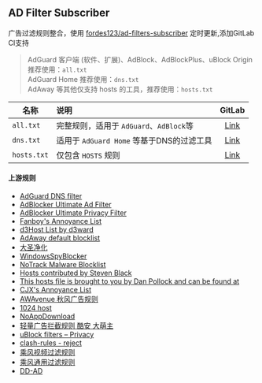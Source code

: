 ## AD Filter Subscriber

广告过滤规则整合，使用 [fordes123/ad-filters-subscriber](https://github.com/fordes123/ad-filters-subscriber) 定时更新,添加GitLab CI支持
> AdGuard 客户端 (软件、扩展)、AdBlock、AdBlockPlus、uBlock Origin 推荐使用：`all.txt`  
> AdGuard Home 推荐使用：`dns.txt`  
> AdAway 等其他仅支持 hosts 的工具，推荐使用：`hosts.txt`

| 名称          | 说明                                    | GitLab                                                                                 |
|---------------|:----------------------------------------|:-------------------------------------------------------------------------------------:|
| `all.txt`     | 完整规则，适用于 `AdGuard`、`AdBlock`等   | [Link](https://gitlab.com/FlyLoongZhuo/ad-filters-subscriber/-/raw/main/rule/all.txt) |
| `dns.txt`     | 适用于 `AdGuard Home` 等基于DNS的过滤工具 | [Link](https://gitlab.com/FlyLoongZhuo/ad-filters-subscriber/-/raw/main/rule/dns.txt) |
| `hosts.txt`   | 仅包含 `HOSTS` 规则                      | [Link](https://gitlab.com/FlyLoongZhuo/ad-filters-subscriber/-/raw/main/rule/hosts.txt) |

#### 上游规则

- [AdGuard DNS filter](https://adguardteam.github.io/HostlistsRegistry/assets/filter_1.txt)
- [AdBlocker Ultimate Ad Filter](https://filters.adavoid.org/ultimate-ad-filter.txt)
- [AdBlocker Ultimate Privacy Filter](https://filters.adavoid.org/ultimate-ad-filter.txt)
- [Fanboy's Annoyance List](https://easylist-downloads.adblockplus.org/fanboy-annoyance.txt)
- [d3Host List by d3ward](https://raw.githubusercontent.com/d3ward/toolz/master/src/d3host.txt)
- [AdAway default blocklist](https://raw.githubusercontent.com/AdAway/adaway.github.io/master/hosts.txt)
- [大圣净化](https://raw.githubusercontent.com/jdlingyu/ad-wars/master/hosts)
- [WindowsSpyBlocker](https://raw.githubusercontent.com/crazy-max/WindowsSpyBlocker/master/data/hosts/spy.txt)
- [NoTrack Malware Blocklist](https://gitlab.com/quidsup/notrack-blocklists/-/raw/master/malware.hosts)
- [Hosts contributed by Steven Black](https://raw.githubusercontent.com/StevenBlack/hosts/master/data/StevenBlack/hosts)
- [This hosts file is brought to you by Dan Pollock and can be found at](https://someonewhocares.org/hosts/zero/hosts)
- [CJX's Annoyance List](https://raw.githubusercontent.com/cjx82630/cjxlist/master/cjx-annoyance.txt)
- [AWAvenue 秋风广告规则](https://raw.githubusercontent.com/TG-Twilight/AWAvenue-Ads-Rule/main/AWAvenue-Ads-Rule.txt)
- [1024 host](https://raw.githubusercontent.com/Goooler/1024_hosts/master/hosts)  
- [NoAppDownload](https://raw.githubusercontent.com/Noyllopa/NoAppDownload/master/NoAppDownload.txt)
- [轻量广告拦截规则 酷安 大萌主](https://raw.githubusercontent.com/damengzhu/banad/main/jiekouAD.txt)
- [uBlock filters – Privacy](https://raw.githubusercontent.com/uBlockOrigin/uAssets/master/filters/privacy.txt)
- [clash-rules - reject](https://raw.githubusercontent.com/Loyalsoldier/clash-rules/release/reject.txt)
- [乘风视频过滤规则](https://raw.githubusercontent.com/xinggsf/Adblock-Plus-Rule/master/mv.txt)
- [乘风通用过滤规则](https://raw.githubusercontent.com/xinggsf/Adblock-Plus-Rule/master/rule.txt)
- [DD-AD](https://raw.githubusercontent.com/afwfv/DD-AD/main/rule/all.txt)
